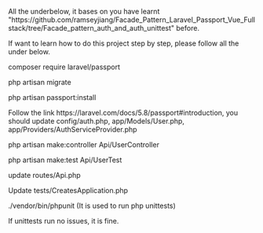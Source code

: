 <p>All the underbelow, it bases on you have learnt "https://github.com/ramseyjiang/Facade_Pattern_Laravel_Passport_Vue_Fullstack/tree/Facade_pattern_auth_and_auth_unittest" before.</p>

<p>If want to learn how to do this project step by step, please follow all the under below.</p>

<p>composer require laravel/passport</p>
<p>php artisan migrate</p>
<p>php artisan passport:install</p>
<p>Follow the link https://laravel.com/docs/5.8/passport#introduction, you should update config/auth.php, app/Models/User.php, app/Providers/AuthServiceProvider.php</p>
<p>php artisan make:controller Api/UserController</p>
<p>php artisan make:test Api/UserTest</p>
<p>update routes/Api.php</p>
<p>Update tests/CreatesApplication.php</p>
<p>./vendor/bin/phpunit (It is used to run php unittests)</p>
<p>If unittests run no issues, it is fine.</p>
